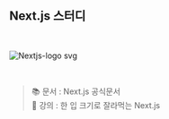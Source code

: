 ## Next.js 스터디

<br>

![Nextjs-logo svg](https://github.com/user-attachments/assets/4b9c1fc7-7613-4592-ae74-08bc7c527f5a)

<br>

> 📚 문서 : Next.js 공식문서  
> 🎥 강의 : 한 입 크기로 잘라먹는 Next.js
